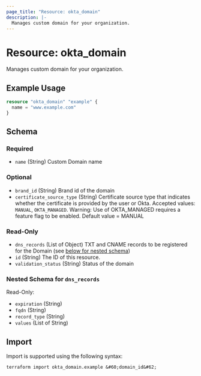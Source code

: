 ```yaml
---
page_title: "Resource: okta_domain"
description: |-
  Manages custom domain for your organization.
---
```


# Resource: okta_domain

Manages custom domain for your organization.

## Example Usage

```terraform
resource "okta_domain" "example" {
  name = "www.example.com"
}
```

<!-- schema generated by tfplugindocs -->
## Schema

### Required

- `name` (String) Custom Domain name

### Optional

- `brand_id` (String) Brand id of the domain
- `certificate_source_type` (String) Certificate source type that indicates whether the certificate is provided by the user or Okta. Accepted values: `MANUAL`, `OKTA_MANAGED`. Warning: Use of OKTA_MANAGED requires a feature flag to be enabled. Default value = MANUAL

### Read-Only

- `dns_records` (List of Object) TXT and CNAME records to be registered for the Domain (see [below for nested schema](#nestedatt--dns_records))
- `id` (String) The ID of this resource.
- `validation_status` (String) Status of the domain

<a id="nestedatt--dns_records"></a>
### Nested Schema for `dns_records`

Read-Only:

- `expiration` (String)
- `fqdn` (String)
- `record_type` (String)
- `values` (List of String)

## Import

Import is supported using the following syntax:

```shell
terraform import okta_domain.example &#60;domain_id&#62;
```
